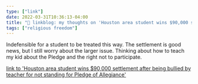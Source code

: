 ```yaml
---
type: ["link"]
date: 2022-03-31T10:36:13-04:00
title: "🔗 linkblog: my thoughts on 'Houston area student wins $90,000 settlement after being bullied by teacher for not standing for Pledge of Allegiance'"
tags: ["religious freedom"]
---
```

Indefensible for a student to be treated this way. The settlement is good news, but I still worry about the larger issue. Thinking about how to teach my kid about the Pledge and the right not to participate.
 
[link to 'Houston area student wins $90,000 settlement after being bullied by teacher for not standing for Pledge of Allegiance'](https://www.chron.com/politics/article/Houston-area-student-wins-90K-settlement-after-17037351.php?t=7baa32b249)
